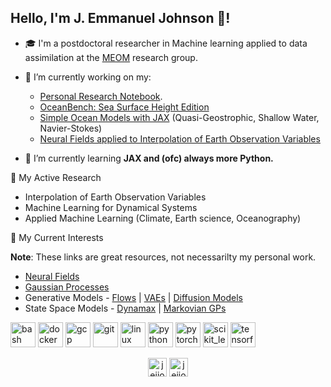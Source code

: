 ## Hello, I'm J. Emmanuel Johnson 👋!

- 🎓 I'm a postdoctoral researcher in Machine learning applied to data assimilation at the [MEOM](https://meom-group.github.io) research group.

- 🔭 I’m currently working on my:
    - [Personal Research Notebook](https://jejjohnson.github.io/research_notebook/intro.html).
    - [OceanBench: Sea Surface Height Edition](https://jejjohnson.github.io/oceanbench)
    - [Simple Ocean Models with JAX](https://github.com/jejjohnson/jaxsw) (Quasi-Geostrophic, Shallow Water, Navier-Stokes)
    - [Neural Fields applied to Interpolation of Earth Observation Variables](https://github.com/jejjohnson/ml4ssh)

- 🌱 I’m currently learning **JAX and (ofc) always more Python.**

<!-- - 🤝 I’m looking for help with 
  - [my gaussian process model zoo.](https://jejjohnson.github.io/gp_model_zoo/)
  -  -->


:notebook_with_decorative_cover: My Active Research

* Interpolation of Earth Observation Variables
* Machine Learning for Dynamical Systems
* Applied Machine Learning (Climate, Earth science, Oceanography)

:notebook_with_decorative_cover: My Current Interests

**Note**: These links are great resources, not necessarilty my personal work.

* [Neural Fields](https://github.com/jejjohnson/ml4ssh)
* [Gaussian Processes](https://github.com/JaxGaussianProcesses/GPJax)
* Generative Models - [Flows](https://github.com/janosh/awesome-normalizing-flows) | [VAEs](https://github.com/clementchadebec/benchmark_VAE) | [Diffusion Models](https://github.com/acids-ircam/diffusion_models)
* State Space Models - [Dynamax](https://github.com/probml/dynamax) | [Markovian GPs](https://github.com/AaltoML/BayesNewton)



<p align="left"><img src="https://www.vectorlogo.zone/logos/gnu_bash/gnu_bash-icon.svg" alt="bash" width="40" height="40"/> <img src="https://devicons.github.io/devicon/devicon.git/icons/docker/docker-original-wordmark.svg" alt="docker" width="40" height="40"/> <img src="https://www.vectorlogo.zone/logos/google_cloud/google_cloud-icon.svg" alt="gcp" width="40" height="40"/> <img src="https://www.vectorlogo.zone/logos/git-scm/git-scm-icon.svg" alt="git" width="40" height="40"/> <img src="https://devicons.github.io/devicon/devicon.git/icons/linux/linux-original.svg" alt="linux" width="40" height="40"/> <img src="https://devicons.github.io/devicon/devicon.git/icons/python/python-original.svg" alt="python" width="40" height="40"/> <img src="https://www.vectorlogo.zone/logos/pytorch/pytorch-icon.svg" alt="pytorch" width="40" height="40"/> <img src="https://upload.wikimedia.org/wikipedia/commons/0/05/Scikit_learn_logo_small.svg" alt="scikit_learn" width="40" height="40"/> <img src="https://www.vectorlogo.zone/logos/tensorflow/tensorflow-icon.svg" alt="tensorflow" width="40" height="40"/></p>

<p align="center">
<a href="https://twitter.com/jejjohnson" target="blank"><img align="center" src="https://cdn.jsdelivr.net/npm/simple-icons@3.0.1/icons/twitter.svg" alt="jejjohnson" height="30" width="30" /></a>
<a href="https://linkedin.com/in/jejjohnson" target="blank"><img align="center" src="https://cdn.jsdelivr.net/npm/simple-icons@3.0.1/icons/linkedin.svg" alt="jejjohnson" height="30" width="30" /></a>
</p>
